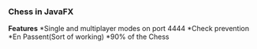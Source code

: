 <h3>Chess in JavaFX</h3>
<b>Features</b>
*Single and multiplayer modes on port 4444
*Check prevention
*En Passent(Sort of working)
*90% of the Chess

